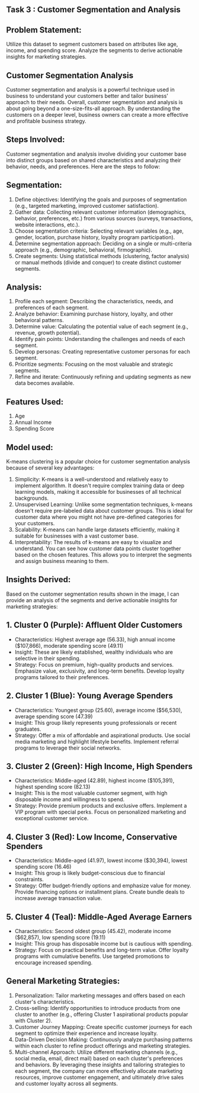 ## Task 3 : Customer Segmentation and Analysis

## Problem Statement: 
Utilize this dataset to segment customers based on attributes like age, income, and spending score. 
Analyze the segments to derive actionable insights for marketing strategies.

## Customer Segmentation Analysis
Customer segmentation and analysis is a powerful technique used in business to understand your customers better and tailor business' approach to their needs.
Overall, customer segmentation and analysis is about going beyond a one-size-fits-all approach. 
By understanding the customers on a deeper level, business owners can create a more effective and profitable business strategy.

## Steps Involved:
Customer segmentation and analysis involve dividing your customer base into distinct groups based on shared characteristics and analyzing their behavior, needs, and preferences. Here are the steps to follow:
## Segmentation:
1. Define objectives: Identifying the goals and purposes of segmentation (e.g., targeted marketing, improved customer satisfaction).
2. Gather data: Collecting relevant customer information (demographics, behavior, preferences, etc.) from various sources (surveys, transactions, website interactions, etc.).
3. Choose segmentation criteria: Selecting relevant variables (e.g., age, gender, location, purchase history, loyalty program participation).
4. Determine segmentation approach: Deciding on a single or multi-criteria approach (e.g., demographic, behavioral, firmographic).
5. Create segments: Using statistical methods (clustering, factor analysis) or manual methods (divide and conquer) to create distinct customer segments.
## Analysis:
1. Profile each segment: Describing the characteristics, needs, and preferences of each segment.
2. Analyze behavior: Examining purchase history, loyalty, and other behavioral patterns.
3. Determine value: Calculating the potential value of each segment (e.g., revenue, growth potential).
4. Identify pain points: Understanding the challenges and needs of each segment.
5. Develop personas: Creating representative customer personas for each segment.
6. Prioritize segments: Focusing on the most valuable and strategic segments.
7. Refine and iterate: Continuously refining and updating segments as new data becomes available.

## Features Used:
1. Age
2. Annual Income
3. Spending Score

## Model used:
K-means clustering is a popular choice for customer segmentation analysis because of several key advantages:
1. Simplicity: K-means is a well-understood and relatively easy to implement algorithm. It doesn't require complex training data or deep learning models, making it accessible for businesses of all technical backgrounds.
2. Unsupervised Learning: Unlike some segmentation techniques, k-means doesn't require pre-labeled data about customer groups. This is ideal for customer data where you might not have pre-defined categories for your customers.
3. Scalability: K-means can handle large datasets efficiently, making it suitable for businesses with a vast customer base.
4. Interpretability: The results of k-means are easy to visualize and understand. You can see how customer data points cluster together based on the chosen features. This allows you to interpret the segments and assign business meaning to them.

## Insights Derived:
Based on the customer segmentation results shown in the image, I can provide an analysis of the segments and derive actionable insights for marketing strategies:
## 1. Cluster 0 (Purple): Affluent Older Customers
   - Characteristics: Highest average age (56.33), high annual income ($107,866), moderate spending score (49.11)
   - Insight: These are likely established, wealthy individuals who are selective in their spending.
   - Strategy: Focus on premium, high-quality products and services. Emphasize value, exclusivity, and long-term benefits. Develop loyalty programs tailored to their preferences.
## 2. Cluster 1 (Blue): Young Average Spenders
   - Characteristics: Youngest group (25.60), average income ($56,530), average spending score (47.39)
   - Insight: This group likely represents young professionals or recent graduates.
   - Strategy: Offer a mix of affordable and aspirational products. Use social media marketing and highlight lifestyle benefits. Implement referral programs to leverage their social networks.
## 3. Cluster 2 (Green): High Income, High Spenders
   - Characteristics: Middle-aged (42.89), highest income ($105,391), highest spending score (82.13)
   - Insight: This is the most valuable customer segment, with high disposable income and willingness to spend.
   - Strategy: Provide premium products and exclusive offers. Implement a VIP program with special perks. Focus on personalized marketing and exceptional customer service.
## 4. Cluster 3 (Red): Low Income, Conservative Spenders
   - Characteristics: Middle-aged (41.97), lowest income ($30,394), lowest spending score (16.46)
   - Insight: This group is likely budget-conscious due to financial constraints.
   - Strategy: Offer budget-friendly options and emphasize value for money. Provide financing options or installment plans. Create bundle deals to increase average transaction value.
## 5. Cluster 4 (Teal): Middle-Aged Average Earners
   - Characteristics: Second oldest group (45.42), moderate income ($62,857), low spending score (19.11)
   - Insight: This group has disposable income but is cautious with spending.
   - Strategy: Focus on practical benefits and long-term value. Offer loyalty programs with cumulative benefits. Use targeted promotions to encourage increased spending.

## General Marketing Strategies:
1. Personalization: Tailor marketing messages and offers based on each cluster's characteristics.
2. Cross-selling: Identify opportunities to introduce products from one cluster to another (e.g., offering Cluster 1 aspirational products popular with Cluster 2).
3. Customer Journey Mapping: Create specific customer journeys for each segment to optimize their experience and increase loyalty.
4. Data-Driven Decision Making: Continuously analyze purchasing patterns within each cluster to refine product offerings and marketing strategies.
5. Multi-channel Approach: Utilize different marketing channels (e.g., social media, email, direct mail) based on each cluster's preferences and behaviors.
By leveraging these insights and tailoring strategies to each segment, the company can more effectively allocate marketing resources, improve customer engagement, and ultimately drive sales and customer loyalty across all segments.
